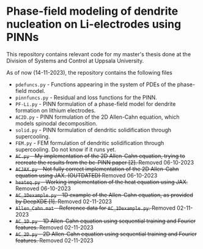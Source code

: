 # Phase-field modeling of dendrite nucleation on Li-electrodes using PINNs

This repository contains relevant code for my master's thesis done at the Division of Systems and Control at Uppsala University.

As of now (14-11-2023), the repository contains the following files

- `pdefuncs.py` - Functions appearing in the system of PDEs of the phase-field model.
- `pinnfuncs.py` - Residual and loss functions for the PINN. 
- `PF-Li.py` - PINN formulation of a phase-field model for dendrite formation on lithium electrodes.
- `AC2D.py` - PINN formulation of the 2D Allen-Cahn equation, which models spinodal decomposition.
- `solid.py` - PINN formulation of dendritic solidification through supercooling.
- `FEM.py` - FEM formulation of dendritic solidification through supercooling. Do not know if it runs yet.
- <del> `AC.py` - My implementation of the 2D Allen-Cahn equation, trying to recreate the results from the bc-PINN paper [2]. </del>  Removed 06-10-2023
-  <del> `ACJAX.py` - Not fully correct implementation of the 2D Allen-Cahn equation using JAX. (OUTDATED) </del> Removed 06-10-2023
-  <del> `heateq.py` - Working implementation of the heat equation using JAX. </del> Removed 06-10-2023
- <del> `AC_1Dexample.py` - 1D example of the Allen-Cahn equation, as provided by DeepXDE [1]. </del> Removed 02-11-2023
- <del> `Allen_Cahn.mat` - Reference data for `AC_1Dexample.py`. </del> Removed 02-11-2023
- <del> `AC_1D.py` - 1D Allen-Cahn equation using sequential training and Fourier features. </del> Removed 02-11-2023
- <del> `AC_2D.py` - 2D Allen-Cahn equation using sequential training and Fourier features. </del> Removed 02-11-2023